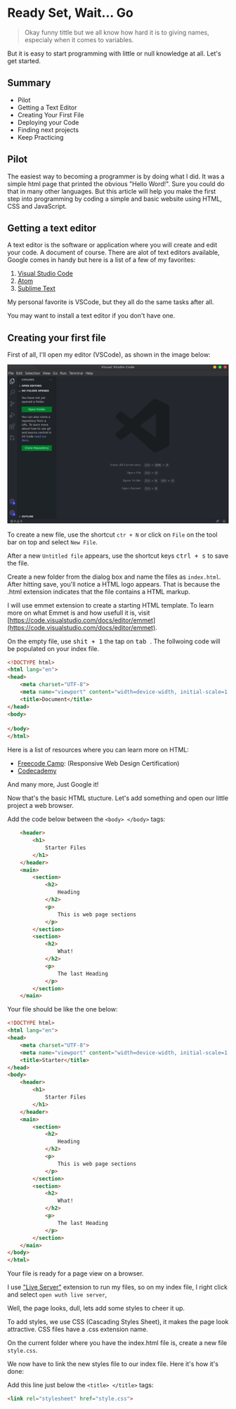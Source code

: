 # Ready Set, Wait... Go

>Okay funny tittle but we all know how hard it is to giving names, especialy when it comes to variables. 

But it is easy to start programming with little or null knowledge at all. Let's get started.

## Summary

- Pilot
- Getting a Text Editor
- Creating Your First File
- Deploying your Code
- Finding next projects
- Keep Practicing
  
## Pilot

The easiest way to becoming a programmer is by doing what I did. It was a simple html page that printed the obvious "Hello Word!". Sure you could do that in many other languages. But this article will help you make the first step into programming by coding a simple and basic website using HTML, CSS and JavaScript.

## Getting a text editor
A text editor is the software or application where you will create and edit your code. A document of course. There are alot of text editors available, Google comes in handy but here is a list of a few of my favorites:

1. [Visual Studio Code](https://code.visualstudio.com/)
2. [Atom](https://atom.io/)
3. [Sublime Text](https://www.sublimetext.com/)
   
My personal favorite is VSCode, but they all do the same tasks after all.

You may want to install a text editor if you don't have one.

## Creating your first file

First of all, I'll open my editor (VSCode), as shown in the image below:

![vscode window](../static-files/vsc.png)

To create a new file, use the shortcut `ctr + N` or click on `File` on the tool bar on top and select `New File`.

After a new `Untitled file` appears, use the shortcut keys <kbd>ctrl + s</kbd> to save the file.

Create a new folder from the dialog box and name the files as `index.html`. After hitting save, you'll notice a HTML logo appears. That is because the .html extension indicates that the file contains a HTML markup.

I will use emmet extension to create a starting HTML template. To learn more on what Emmet is and how usefull it is, visit [https://code.visualstudio.com/docs/editor/emmet](https://code.visualstudio.com/docs/editor/emmet).

On the empty file, use <kbd>shit + 1</kbd> the tap on <kbd> tab </kbd>. The follwoing code will be populated on your index file.


```html
<!DOCTYPE html>
<html lang="en">
<head>
    <meta charset="UTF-8">
    <meta name="viewport" content="width=device-width, initial-scale=1.0">
    <title>Document</title>
</head>
<body>
    
</body>
</html>
```

Here is a list of resources where you can learn more on HTML:
- [Freecode Camp](https://www.freecodecamp.org/learn/): (Responsive Web Design Certification)
- [Codecademy](https://www.codecademy.com/learn/paths/web-development)
  
And many more, Just Google it!

Now that's the basic HTML stucture. Let's add something and open our little project a web browser.

Add the code below between the ```<body> </body>``` tags:

```html
    <header>
        <h1>
            Starter Files
        </h1>
    </header>
    <main>
        <section>
            <h2>
                Heading
            </h2>
            <p>
                This is web page sections
            </p>
        </section>
        <section>
            <h2>
                What!
            </h2>
            <p>
                The last Heading
            </p>
        </section>
    </main>
```

Your file should be like the one below:

```html
<!DOCTYPE html>
<html lang="en">
<head>
    <meta charset="UTF-8">
    <meta name="viewport" content="width=device-width, initial-scale=1.0">
    <title>Starter</title>
</head>
<body>
    <header>
        <h1>
            Starter Files
        </h1>
    </header>
    <main>
        <section>
            <h2>
                Heading
            </h2>
            <p>
                This is web page sections
            </p>
        </section>
        <section>
            <h2>
                What!
            </h2>
            <p>
                The last Heading
            </p>
        </section>
    </main>
</body>
</html>
```

Your file is ready for a page view on a browser.

I use ["Live Server"](https://marketplace.visualstudio.com/items?itemName=ritwickdey.LiveServer) extension to run my files, so on my index file, I right click and select `open wuth live server`, 

Well, the page looks, dull, lets add some styles to cheer it up.

To add styles, we use CSS (Cascading Styles Sheet), it makes the page look attractive. CSS files have a .css extension name.

On the current folder where you have the index.html file is, create a new file `style.css`.

We now have to link the new styles file to our index file. Here it's how it's done:

Add this line just below the `<title> </title>` tags:

```html
<link rel="stylesheet" href="style.css">
```
